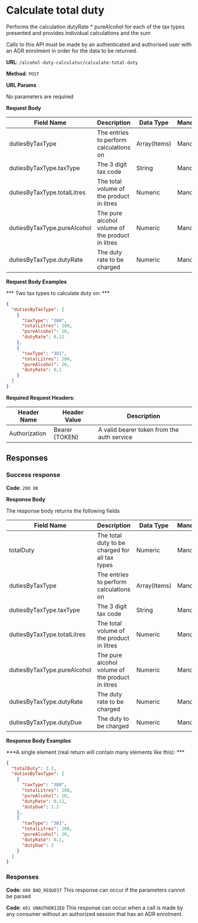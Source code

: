 # Calculate total duty

Performs the calculation dutyRate * pureAlcohol for each of the tax types presented and provides individual calculations and the sum

Calls to this API must be made by an authenticated and authorised user with an ADR enrolment in order for the data to be returned.

**URL**: `/alcohol-duty-calculator/calculate-total-duty`

**Method**: `POST`

**URL Params**

No parameters are required

**Request Body**

| Field Name                  | Description                                      | Data Type    | Mandatory/Optional | Notes                                             |
|-----------------------------|--------------------------------------------------|--------------|--------------------|---------------------------------------------------|
| dutiesByTaxType             | The entries to perform calculations on           | Array(Items) | Mandatory          |                                                   |
| dutiesByTaxType.taxType     | The 3 digit tax code                             | String       | Mandatory          |                                                   |
| dutiesByTaxType.totalLitres | The total volume of the product in litres        | Numeric      | Mandatory          |                                                   |
| dutiesByTaxType.pureAlcohol | The pure alcohol volume of the product in litres | Numeric      | Mandatory          |                                                   |
| dutiesByTaxType.dutyRate    | The duty rate to be charged                      | Numeric      | Mandatory          |                                                   |

**Request Body Examples**

*** Two tax types to calculate duty on: ***
```json
{
  "dutiesByTaxType": [
    {
      "taxType": "380",
      "totalLitres": 100,
      "pureAlcohol": 10,
      "dutyRate": 0.12
    },
    {
      "taxType": "381",
      "totalLitres": 200,
      "pureAlcohol": 20,
      "dutyRate": 0.1
    }
  ]
}
```

**Required Request Headers**:

| Header Name   | Header Value   | Description                                |
|---------------|----------------|--------------------------------------------|
| Authorization | Bearer {TOKEN} | A valid bearer token from the auth service |

## Responses

### Success response

**Code**: `200 OK`

**Response Body**

The response body returns the following fields

| Field Name                  | Description                                      | Data Type    | Mandatory/Optional | Notes                                             |
|-----------------------------|--------------------------------------------------|--------------|--------------------|---------------------------------------------------|
| totalDuty                   | The total duty to be charged for all tax types   | Numeric      | Mandatory          |                                                   |
| dutiesByTaxType             | The entries to perform calculations on           | Array(Items) | Mandatory          |                                                   |
| dutiesByTaxType.taxType     | The 3 digit tax code                             | String       | Mandatory          |                                                   |
| dutiesByTaxType.totalLitres | The total volume of the product in litres        | Numeric      | Mandatory          |                                                   |
| dutiesByTaxType.pureAlcohol | The pure alcohol volume of the product in litres | Numeric      | Mandatory          |                                                   |
| dutiesByTaxType.dutyRate    | The duty rate to be charged                      | Numeric      | Mandatory          |                                                   |
| dutiesByTaxType.dutyDue     | The duty to be charged                           | Numeric      | Mandatory          |                                                   |

**Response Body Examples**

***A single element (real return will contain many elements like this): ***

```json
{
  "totalDuty": 3.2,
  "dutiesByTaxType": [
    {
      "taxType": "380",
      "totalLitres": 100,
      "pureAlcohol": 10,
      "dutyRate": 0.12,
      "dutyDue": 1.2
    },
    {
      "taxType": "381",
      "totalLitres": 200,
      "pureAlcohol": 20,
      "dutyRate": 0.1,
      "dutyDue": 2
    }
  ]
}
```

### Responses

**Code**: `400 BAD_REQUEST`
This response can occur if the parameters cannot be parsed

**Code**: `401 UNAUTHORIZED`
This response can occur when a call is made by any consumer without an authorized session that has an ADR enrolment.